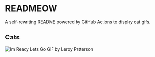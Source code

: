 # READMEOW

A self-rewriting README powered by GitHub Actions to display cat gifs.

## Cats

![Im Ready Lets Go GIF by Leroy Patterson](https://media4.giphy.com/media/CjmvTCZf2U3p09Cn0h/200.gif?cid=9acd02datz5epn2ivf71wa8uhcpg9cmsjkduuefibqo3hfwq&ep=v1_gifs_search&rid=200.gif&ct=g)
